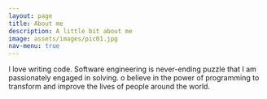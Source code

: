 ```yaml
---
layout: page
title: About me
description: A little bit about me
image: assets/images/pic01.jpg
nav-menu: true
---
```


<!-- One -->
<section id="one">
	<div class="inner">
		<p>I love writing code. Software engineering is never-ending puzzle that I am passionately engaged in solving. o believe in the power of programming to transform and improve the lives of people around the world.
    </p>
	</div>
</section>
